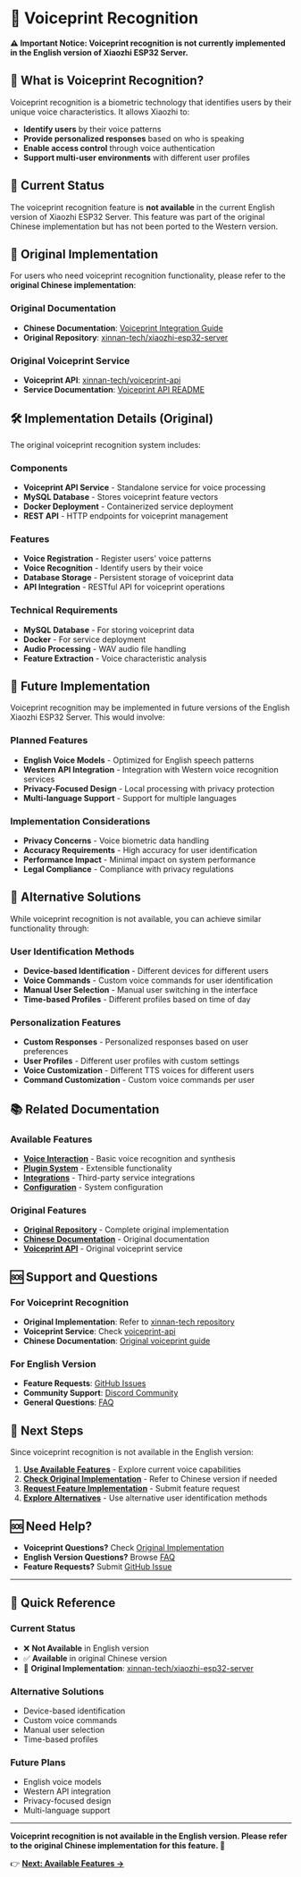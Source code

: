 # 🎤 Voiceprint Recognition

**⚠️ Important Notice: Voiceprint recognition is not currently implemented in the English version of Xiaozhi ESP32 Server.**

## 🎯 What is Voiceprint Recognition?

Voiceprint recognition is a biometric technology that identifies users by their unique voice characteristics. It allows Xiaozhi to:

- **Identify users** by their voice patterns
- **Provide personalized responses** based on who is speaking
- **Enable access control** through voice authentication
- **Support multi-user environments** with different user profiles

## 🚧 Current Status

The voiceprint recognition feature is **not available** in the current English version of Xiaozhi ESP32 Server. This feature was part of the original Chinese implementation but has not been ported to the Western version.

## 🔗 Original Implementation

For users who need voiceprint recognition functionality, please refer to the **original Chinese implementation**:

### **Original Documentation**
- **Chinese Documentation**: [Voiceprint Integration Guide](https://github.com/xinnan-tech/xiaozhi-esp32-server/blob/main/docs/voiceprint-integration.md)
- **Original Repository**: [xinnan-tech/xiaozhi-esp32-server](https://github.com/xinnan-tech/xiaozhi-esp32-server)

### **Original Voiceprint Service**
- **Voiceprint API**: [xinnan-tech/voiceprint-api](https://github.com/xinnan-tech/voiceprint-api)
- **Service Documentation**: [Voiceprint API README](https://github.com/xinnan-tech/voiceprint-api/blob/main/README.md)

## 🛠️ Implementation Details (Original)

The original voiceprint recognition system includes:

### **Components**
- **Voiceprint API Service** - Standalone service for voice processing
- **MySQL Database** - Stores voiceprint feature vectors
- **Docker Deployment** - Containerized service deployment
- **REST API** - HTTP endpoints for voiceprint management

### **Features**
- **Voice Registration** - Register users' voice patterns
- **Voice Recognition** - Identify users by their voice
- **Database Storage** - Persistent storage of voiceprint data
- **API Integration** - RESTful API for voiceprint operations

### **Technical Requirements**
- **MySQL Database** - For storing voiceprint data
- **Docker** - For service deployment
- **Audio Processing** - WAV audio file handling
- **Feature Extraction** - Voice characteristic analysis

## 🔮 Future Implementation

Voiceprint recognition may be implemented in future versions of the English Xiaozhi ESP32 Server. This would involve:

### **Planned Features**
- **English Voice Models** - Optimized for English speech patterns
- **Western API Integration** - Integration with Western voice recognition services
- **Privacy-Focused Design** - Local processing with privacy protection
- **Multi-language Support** - Support for multiple languages

### **Implementation Considerations**
- **Privacy Concerns** - Voice biometric data handling
- **Accuracy Requirements** - High accuracy for user identification
- **Performance Impact** - Minimal impact on system performance
- **Legal Compliance** - Compliance with privacy regulations

## 🎯 Alternative Solutions

While voiceprint recognition is not available, you can achieve similar functionality through:

### **User Identification Methods**
- **Device-based Identification** - Different devices for different users
- **Voice Commands** - Custom voice commands for user identification
- **Manual User Selection** - Manual user switching in the interface
- **Time-based Profiles** - Different profiles based on time of day

### **Personalization Features**
- **Custom Responses** - Personalized responses based on user preferences
- **User Profiles** - Different user profiles with custom settings
- **Voice Customization** - Different TTS voices for different users
- **Command Customization** - Custom voice commands per user

## 📚 Related Documentation

### **Available Features**
- **[Voice Interaction](../features/voice-interaction.md)** - Basic voice recognition and synthesis
- **[Plugin System](../features/plugins.md)** - Extensible functionality
- **[Integrations](../features/integrations.md)** - Third-party service integrations
- **[Configuration](../configuration/basic-setup.md)** - System configuration

### **Original Features**
- **[Original Repository](https://github.com/xinnan-tech/xiaozhi-esp32-server)** - Complete original implementation
- **[Chinese Documentation](https://github.com/xinnan-tech/xiaozhi-esp32-server/tree/main/docs)** - Original documentation
- **[Voiceprint API](https://github.com/xinnan-tech/voiceprint-api)** - Original voiceprint service

## 🆘 Support and Questions

### **For Voiceprint Recognition**
- **Original Implementation**: Refer to [xinnan-tech repository](https://github.com/xinnan-tech/xiaozhi-esp32-server)
- **Voiceprint Service**: Check [voiceprint-api](https://github.com/xinnan-tech/voiceprint-api)
- **Chinese Documentation**: [Original voiceprint guide](https://github.com/xinnan-tech/xiaozhi-esp32-server/blob/main/docs/voiceprint-integration.md)

### **For English Version**
- **Feature Requests**: [GitHub Issues](https://github.com/lapy/xiaozhi-esp32-server/issues)
- **Community Support**: [Discord Community](https://discord.gg/xiaozhi-esp32)
- **General Questions**: [FAQ](../support/faq.md)

## 🎯 Next Steps

Since voiceprint recognition is not available in the English version:

1. **[Use Available Features](../features/voice-interaction.md)** - Explore current voice capabilities
2. **[Check Original Implementation](https://github.com/xinnan-tech/xiaozhi-esp32-server)** - Refer to Chinese version if needed
3. **[Request Feature Implementation](https://github.com/lapy/xiaozhi-esp32-server/issues)** - Submit feature request
4. **[Explore Alternatives](#alternative-solutions)** - Use alternative user identification methods

## 🆘 Need Help?

- **Voiceprint Questions?** Check [Original Implementation](https://github.com/xinnan-tech/xiaozhi-esp32-server)
- **English Version Questions?** Browse [FAQ](../support/faq.md)
- **Feature Requests?** Submit [GitHub Issue](https://github.com/lapy/xiaozhi-esp32-server/issues)

---

## 🎯 Quick Reference

### **Current Status**
- ❌ **Not Available** in English version
- ✅ **Available** in original Chinese version
- 🔗 **Original Implementation**: [xinnan-tech/xiaozhi-esp32-server](https://github.com/xinnan-tech/xiaozhi-esp32-server)

### **Alternative Solutions**
- Device-based identification
- Custom voice commands
- Manual user selection
- Time-based profiles

### **Future Plans**
- English voice models
- Western API integration
- Privacy-focused design
- Multi-language support

---

**Voiceprint recognition is not available in the English version. Please refer to the original Chinese implementation for this feature. 🎤**

👉 **[Next: Available Features →](../features/voice-interaction.md)**
